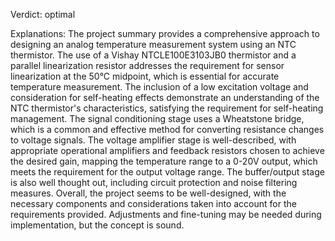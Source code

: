 Verdict: optimal

Explanations: 
The project summary provides a comprehensive approach to designing an analog temperature measurement system using an NTC thermistor. The use of a Vishay NTCLE100E3103JB0 thermistor and a parallel linearization resistor addresses the requirement for sensor linearization at the 50°C midpoint, which is essential for accurate temperature measurement. The inclusion of a low excitation voltage and consideration for self-heating effects demonstrate an understanding of the NTC thermistor's characteristics, satisfying the requirement for self-heating management. The signal conditioning stage uses a Wheatstone bridge, which is a common and effective method for converting resistance changes to voltage signals. The voltage amplifier stage is well-described, with appropriate operational amplifiers and feedback resistors chosen to achieve the desired gain, mapping the temperature range to a 0-20V output, which meets the requirement for the output voltage range. The buffer/output stage is also well thought out, including circuit protection and noise filtering measures. Overall, the project seems to be well-designed, with the necessary components and considerations taken into account for the requirements provided. Adjustments and fine-tuning may be needed during implementation, but the concept is sound.
